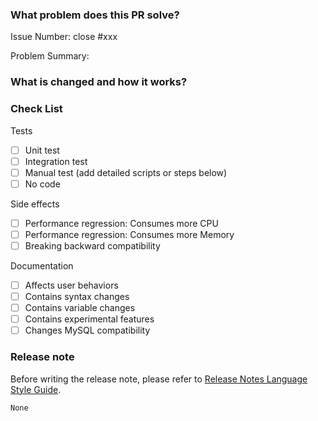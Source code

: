 <!--

Thank you for contributing to TiDB!

PR Title Format:
1. pkg [, pkg2, pkg3]: what's changed
2. *: what's changed

-->

### What problem does this PR solve?
<!--

Please create an issue first to describe the problem.

There MUST be one line starting with "Issue Number:  " and 
linking the relevant issues via the "close" or "ref".

For more info, check https://pingcap.github.io/tidb-dev-guide/contribute-to-tidb/contribute-code.html#referring-to-an-issue.

-->

Issue Number: close #xxx

Problem Summary:

### What is changed and how it works?

### Check List

Tests <!-- At least one of them must be included. -->

- [ ] Unit test
- [ ] Integration test
- [ ] Manual test (add detailed scripts or steps below)
- [ ] No code

Side effects

- [ ] Performance regression: Consumes more CPU
- [ ] Performance regression: Consumes more Memory
- [ ] Breaking backward compatibility

Documentation

- [ ] Affects user behaviors
- [ ] Contains syntax changes
- [ ] Contains variable changes
- [ ] Contains experimental features
- [ ] Changes MySQL compatibility

### Release note

<!-- bugfix or new feature needs a release note -->

Before writing the release note, please refer to [Release Notes Language Style Guide](https://pingcap.github.io/tidb-dev-guide/contribute-to-tidb/release-notes-style-guide.html).

```release-note
None
```
